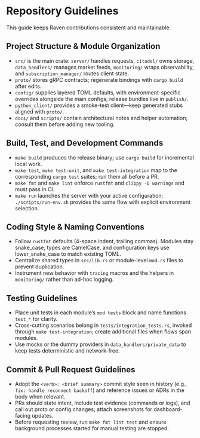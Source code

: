 # Repository Guidelines
This guide keeps Raven contributions consistent and maintainable.

## Project Structure & Module Organization
- `src/` is the main crate: `server/` handles requests, `citadel/` owns storage, `data_handlers/` manages market feeds, `monitoring/` wraps observability, and `subscription_manager/` routes client state.
- `proto/` stores gRPC contracts; regenerate bindings with `cargo build` after edits.
- `config/` supplies layered TOML defaults, with environment-specific overrides alongside the main configs; release bundles live in `publish/`.
- `python_client/` provides a smoke-test client—keep generated stubs aligned with `proto/`.
- `docs/` and `scripts/` contain architectural notes and helper automation; consult them before adding new tooling.

## Build, Test, and Development Commands
- `make build` produces the release binary; use `cargo build` for incremental local work.
- `make test`, `make test-unit`, and `make test-integration` map to the corresponding `cargo test` suites; run them all before a PR.
- `make fmt` and `make lint` enforce `rustfmt` and `clippy -D warnings` and must pass in CI.
- `make run` launches the server with your active configuration; `./scripts/run-env.sh` provides the same flow with explicit environment selection.

## Coding Style & Naming Conventions
- Follow `rustfmt` defaults (4-space indent, trailing commas). Modules stay snake_case, types are CamelCase, and configuration keys use lower_snake_case to match existing TOML.
- Centralize shared types in `src/lib.rs` or module-level `mod.rs` files to prevent duplication.
- Instrument new behavior with `tracing` macros and the helpers in `monitoring/` rather than ad-hoc logging.

## Testing Guidelines
- Place unit tests in each module’s `mod tests` block and name functions `test_*` for clarity.
- Cross-cutting scenarios belong in `tests/integration_tests.rs`, invoked through `make test-integration`; create additional files when flows span modules.
- Use mocks or the dummy providers in `data_handlers/private_data` to keep tests deterministic and network-free.

## Commit & Pull Request Guidelines
- Adopt the `<verb>: <brief summary>` commit style seen in history (e.g., `fix: handle reconnect backoff`) and reference issues or ADRs in the body when relevant.
- PRs should state intent, include test evidence (commands or logs), and call out proto or config changes; attach screenshots for dashboard-facing updates.
- Before requesting review, run `make fmt lint test` and ensure background processes started for manual testing are stopped.
